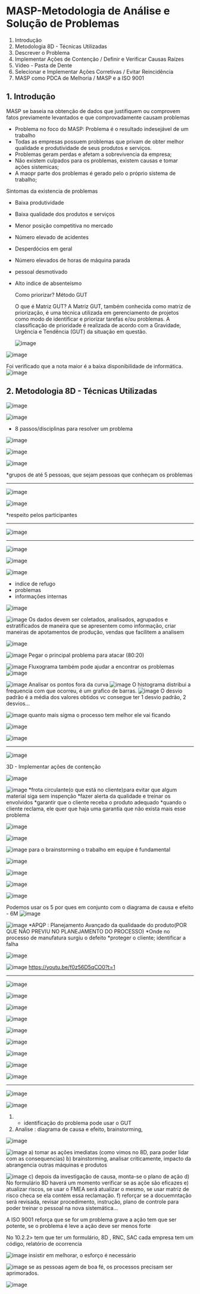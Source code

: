 # MASP-Metodologia de Análise e Solução de Problemas

1. Introdução
2. Metodologia 8D - Técnicas Utilizadas
3. Descrever o Problema
4. Implementar Ações de Contenção / Definir e Verificar Causas Raízes
5. Vídeo - Pasta de Dente
6. Selecionar e Implementar Ações Corretivas / Evitar Reincidência
7. MASP como PDCA de Melhoria / MASP e a ISO 9001

## 1. Introdução

MASP se baseia na obtenção de dados que justifiquem ou comprovem fatos previamente levantados e que comprovadamente causam problemas

- Problema no foco do MASP: Problema é o resultado indesejável de um trabalho
- Todas as empresas possuem problemas que privam de obter melhor qualidade e produtividade de seus produtos e serviços.
- Problemas geram perdas e afetam a sobrevivencia da empresa;
- Não existem culpados para os problemas, existem causas e tomar ações sistemicas;
- A maopr parte dos problemas é gerado pelo o próprio sistema de trabalho;

Sintomas da existencia de problemas
- Baixa produtividade
- Baixa qualidade dos produtos e serviços
- Menor posição competitiva no mercado
- Número elevado de acidentes
- Desperdócios em geral
- Número elevados de horas de máquina parada
- pessoal desmotivado
- Alto indice de absenteísmo

  Como priorizar? Método GUT

  O que é Matriz GUT? A Matriz GUT, também conhecida como matriz de priorização, é uma técnica utilizada em gerenciamento de projetos como modo de identificar e priorizar tarefas e/ou problemas. A classificação de prioridade é realizada de acordo com a Gravidade, Urgência e Tendência (GUT) da situação em questão.

  ![image](https://github.com/aevilesaguiar/MASP-8D/assets/52088444/90a98d59-3ff3-4caf-9fe8-4da9a5e043f5)

 ![image](https://github.com/aevilesaguiar/MASP-8D/assets/52088444/8c270151-66dc-4e61-856a-e7350b116244)

Foi verificado que a nota maior é a baixa disponibilidade de informática. 
![image](https://github.com/aevilesaguiar/MASP-8D/assets/52088444/3b1e1fe7-d662-4761-8197-a71f101b0e93)


## 2. Metodologia 8D - Técnicas Utilizadas

![image](https://github.com/aevilesaguiar/MASP-8D/assets/52088444/2cf02c18-11a2-4ae6-9791-13747cb67365)

![image](https://github.com/aevilesaguiar/MASP-8D/assets/52088444/6a4ac681-1759-425d-ba52-42c5b60647f4)


-  8 passos/disciplinas para resolver um problema

![image](https://github.com/aevilesaguiar/MASP-8D/assets/52088444/78a99e64-9c6d-41e3-9787-065700c8c536)

![image](https://github.com/aevilesaguiar/MASP-8D/assets/52088444/76b3cb70-b486-4df4-b87e-fb1127c49ca3)

![image](https://github.com/aevilesaguiar/MASP-8D/assets/52088444/6149b4da-47a4-4e86-871b-a52ff557ea84)

*grupos de até 5 pessoas, que sejam pessoas que conheçam os problemas

-------------------------------------------------------------------------------------------------------

![image](https://github.com/aevilesaguiar/MASP-8D/assets/52088444/1010aaff-dd00-49b9-a82d-3d019dcfca0d)

![image](https://github.com/aevilesaguiar/MASP-8D/assets/52088444/075a85c5-d5cc-44bc-9bf3-c9a91da31fa0)

*respeito pelos participantes

-------------------------------------------------------------------------------------------------------

![image](https://github.com/aevilesaguiar/MASP-8D/assets/52088444/f25f7c20-0f98-42a1-a1dd-92effb79033e)

-------------------------------------------------------------------------------------------------------

![image](https://github.com/aevilesaguiar/MASP-8D/assets/52088444/6db807d7-5345-4010-b799-7f8a07d87b62)

![image](https://github.com/aevilesaguiar/MASP-8D/assets/52088444/85ee9610-9576-45bc-a158-80dc83ac25b4)

![image](https://github.com/aevilesaguiar/MASP-8D/assets/52088444/c8c87134-397e-4006-9f1d-c7ad29eeeef3)
- indice de refugo
- problemas
- informações internas

![image](https://github.com/aevilesaguiar/MASP-8D/assets/52088444/c8dae9c9-b6ed-4543-bd2e-c294bbc259e2)

![image](https://github.com/aevilesaguiar/MASP-8D/assets/52088444/093ab564-408e-4ece-aade-248641ea2ae8)
Os dados devem ser coletados, analisados, agrupados e estratificados de maneira que se apresentem como informação,
criar maneiras de apotamentos de produção, vendas que facilitem a analisem

![image](https://github.com/aevilesaguiar/MASP-8D/assets/52088444/c1359527-20b4-47c9-a2ae-9c46c44cfea2)

![image](https://github.com/aevilesaguiar/MASP-8D/assets/52088444/0d4a566d-13c4-418a-8026-2a1ae3eb7fd0)
Pegar o principal problema para atacar (80:20)

![image](https://github.com/aevilesaguiar/MASP-8D/assets/52088444/4b00415b-234a-4966-9566-3f494d8c5fa2)
Fluxograma também pode ajudar a encontrar os problemas
![image](https://github.com/aevilesaguiar/MASP-8D/assets/52088444/e639548d-d524-44d5-a9ef-1a3cb4fe3e5c)

![image](https://github.com/aevilesaguiar/MASP-8D/assets/52088444/7890b288-0ef2-4cd2-87ad-b1cb2ff480f4)
Analisar os pontos fora da curva
![image](https://github.com/aevilesaguiar/MASP-8D/assets/52088444/2c62d342-ff76-45e7-99f2-e15a6e60cb8a)
O histograma distribui a frequencia com que ocorreu, é um grafico de barras.
![image](https://github.com/aevilesaguiar/MASP-8D/assets/52088444/b3499345-e3de-41bd-af34-a89cd057f457)
O desvio padrão é a média dos valores obtidos vc consegue ter 1 desvio padrão, 2 desvios...

![image](https://github.com/aevilesaguiar/MASP-8D/assets/52088444/4b07d9e5-db95-4f68-be89-3eacaffab332)
quanto mais sigma o processo tem melhor ele vai ficando

![image](https://github.com/aevilesaguiar/MASP-8D/assets/52088444/3e238692-a8a0-4adc-9c76-6e7b02ea950b)

![image](https://github.com/aevilesaguiar/MASP-8D/assets/52088444/49713be9-9337-4752-94f1-ae62e5858dd2)

--------------------------------------------------------------------------------------------------------

![image](https://github.com/aevilesaguiar/MASP-8D/assets/52088444/34b1b6a1-a9cf-4428-85b2-a97db05ea6c7)

3D - Implementar ações de contenção

![image](https://github.com/aevilesaguiar/MASP-8D/assets/52088444/8f9ca0e8-7f11-4014-a664-4e9efb434156)

![image](https://github.com/aevilesaguiar/MASP-8D/assets/52088444/3492fd05-b1ec-4fd1-8506-e23b96d2ebd8)
*frota circulante(o que está no cliente)para evitar que algum material siga sem inspenção
*fazer alerta da qualidade e treinar os envolvidos
*garantir que o cliente receba o produto adequado
*quando o cliente reclama, ele quer que haja uma garantia que não exista mais esse problema

![image](https://github.com/aevilesaguiar/MASP-8D/assets/52088444/0226e10d-d933-45c5-ac2b-827cec0d546f)

![image](https://github.com/aevilesaguiar/MASP-8D/assets/52088444/18b86dfb-bd35-4537-a6d1-0289c7d87210)

![image](https://github.com/aevilesaguiar/MASP-8D/assets/52088444/4605cf86-04f3-4067-8055-1c0ed67d44b4)
para o brainstorming o trabalho em equipe é fundamental

![image](https://github.com/aevilesaguiar/MASP-8D/assets/52088444/c3e6ff2f-2edb-485c-996a-a93c22dfcc41)

![image](https://github.com/aevilesaguiar/MASP-8D/assets/52088444/ff515038-28c0-4773-911a-afbdfb2ba984)

![image](https://github.com/aevilesaguiar/MASP-8D/assets/52088444/bf235f3e-a809-4261-8f49-8548c113ee10)

![image](https://github.com/aevilesaguiar/MASP-8D/assets/52088444/59762199-9996-4290-ac57-66e0f2d6ad7a)

Podemos usar os 5 por ques em conjunto com o diagrama de causa e efeito - 6M
![image](https://github.com/aevilesaguiar/MASP-8D/assets/52088444/c8918c2d-00ae-4ea5-aac1-47f77fd13554)

![image](https://github.com/aevilesaguiar/MASP-8D/assets/52088444/6e1025ae-bd02-4a18-ad6c-6b902f873717)
*APQP : Planejamento Avançado da qualidaade do produto(POR QUE NÃO PREVIU NO PLANEJAMENTO DO PROCESSO)
*Onde no processo de manufatura surgiu o defeito
*proteger o cliente; identificar a falha 

![image](https://github.com/aevilesaguiar/MASP-8D/assets/52088444/e075d13e-79b9-450f-9736-0f370f1dd235)

![image](https://github.com/aevilesaguiar/MASP-8D/assets/52088444/c3ae66cd-e26e-4f36-b74a-dd84c85e61dc)
https://youtu.be/f0z56D5qCO0?t=1


--------------------------------------------------------------------------------------------------------

![image](https://github.com/aevilesaguiar/MASP-8D/assets/52088444/296187d0-ee2e-4cd0-b8ae-1676d4fb4daa)

![image](https://github.com/aevilesaguiar/MASP-8D/assets/52088444/3de297ff-1f5d-4d0c-a087-f815b0b877ff)

![image](https://github.com/aevilesaguiar/MASP-8D/assets/52088444/c9449258-be59-42f0-834a-0c23b63ba66a)

![image](https://github.com/aevilesaguiar/MASP-8D/assets/52088444/01b7b8d8-e409-4027-b866-37e93ac957a7)

![image](https://github.com/aevilesaguiar/MASP-8D/assets/52088444/6b78f097-56c0-4e8b-80b8-41bb73250281)

![image](https://github.com/aevilesaguiar/MASP-8D/assets/52088444/c544f953-5a08-4d09-8789-ae97fff6be5b)

![image](https://github.com/aevilesaguiar/MASP-8D/assets/52088444/2b00c3af-1b8a-4a19-98bc-9df67fb2c07e)

![image](https://github.com/aevilesaguiar/MASP-8D/assets/52088444/6cb60bc7-d106-4e07-addb-13059f28267b)

![image](https://github.com/aevilesaguiar/MASP-8D/assets/52088444/f2cb36ed-969d-4802-a8d3-4f2eeb742fc7)



--------------------------------------------------------------------------------------------------------

![image](https://github.com/aevilesaguiar/MASP-8D/assets/52088444/a871a7a0-2fc5-4bcd-b6f9-55ef719e9929)


![image](https://github.com/aevilesaguiar/MASP-8D/assets/52088444/737459a9-2d3b-47be-a227-6335484cb350)
1. - identificação do problema pode usar o GUT
3. Analise : diagrama de causa e efeito, brainstorming, 

![image](https://github.com/aevilesaguiar/MASP-8D/assets/52088444/ee83a705-8448-402d-9494-a939e38151a8)


![image](https://github.com/aevilesaguiar/MASP-8D/assets/52088444/1869769d-fc47-4edf-af39-6273a2781042)
a) tomar as ações imediatas (como vimos no 8D, para poder lidar com as consequencias)
b) brainstorming, analisar criticamente, impacto da abrangencia outras máquinas e produtos

![image](https://github.com/aevilesaguiar/MASP-8D/assets/52088444/71ed32ff-5100-4251-a67d-6fa799c18d7e)
c) depois da investigação de causa, monta-se o plano de ação
d) No formulário 8D haverá um momento verificar se as açõe são eficazes
e) atualizar riscos, se usar o FMEA será atualizar o mesmo, se usar matriz de risco checa se ela contém essa reclamação.
f) reforçar se a docuemntação será revisada, revisar procedimento, instrução, plano de controle para poder treinar o pessoal na nova sistemática...

A ISO 9001 reforça que se for um problema grave a ação tem que ser potente, se o problema é leve a ação deve ser menos forte

No 10.2.2> tem que ter um formulário, 8D , RNC, SAC cada empresa tem um código, relatório de ocorrencia

![image](https://github.com/aevilesaguiar/MASP-8D/assets/52088444/77965293-4218-4bdf-be72-7feab64d488a)
insistir em melhorar, o esforço é necessário

![image](https://github.com/aevilesaguiar/MASP-8D/assets/52088444/323cbc3e-61bf-4ed5-b1be-e3a70ab6b72a)
se as pessoas agem de boa fé, os processos precisam ser aprimorados.

![image](https://github.com/aevilesaguiar/MASP-8D/assets/52088444/d2a9a3ea-9ff7-4d88-9a7b-8e9d544bb3ca)
